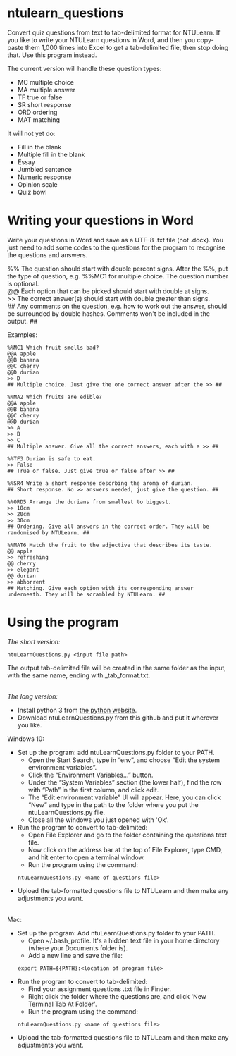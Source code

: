 # ntulearn_questions
Convert quiz questions from text to tab-delimited format for NTULearn.
If you like to write your NTULearn questions in Word, and then you copy-paste them 1,000 times into Excel to get a tab-delimited file, then stop doing that. Use this program instead.

The current version will handle these question types:
- MC multiple choice
- MA multiple answer
- TF true or false
- SR short response
- ORD ordering
- MAT matching

It will not yet do:
- Fill in the blank
- Multiple fill in the blank
- Essay 
- Jumbled sentence
- Numeric response
- Opinion scale
- Quiz bowl


# Writing your questions in Word #

Write your questions in Word and save as a UTF-8 .txt file (not .docx). You just need to add some codes to the questions for the program to recognise the questions and answers.

\%\% The question should start with double percent signs. After the %%, put the type of question, e.g. %%MC1 for multiple choice. The question number is optional.  
\@\@ Each option that can be picked should start with double at signs.  
\>\> The correct answer(s) should start with double greater than signs.  
\#\# Any comments on the question, e.g. how to work out the answer, should be surrounded by double hashes. Comments won't be included in the output. ##

Examples:

```
%%MC1 Which fruit smells bad?
@@A apple
@@B banana
@@C cherry
@@D durian
>> D
## Multiple choice. Just give the one correct answer after the >> ##

%%MA2 Which fruits are edible?
@@A apple
@@B banana
@@C cherry
@@D durian
>> A
>> B
>> C
## Multiple answer. Give all the correct answers, each with a >> ##

%%TF3 Durian is safe to eat.
>> False
## True or false. Just give true or false after >> ##

%%SR4 Write a short response descrbing the aroma of durian.
## Short response. No >> answers needed, just give the question. ##

%%ORD5 Arrange the durians from smallest to biggest.
>> 10cm
>> 20cm
>> 30cm
## Ordering. Give all answers in the correct order. They will be randomised by NTULearn. ##

%%MAT6 Match the fruit to the adjective that describes its taste.
@@ apple
>> refreshing
@@ cherry
>> elegant
@@ durian
>> abhorrent
## Matching. Give each option with its corresponding answer underneath. They will be scrambled by NTULearn. ##
```


# Using the program #

_The short version:_

```ntuLearnQuestions.py <input file path>```

The output tab-delimited file will be created in the same folder as the input, with the same name, ending with \_tab_format.txt.  
<br/>

_The long version:_

- Install python 3 from [the python website](https://www.python.org/downloads/).
- Download ntuLearnQuestions.py from this github and put it wherever you like.

Windows 10:
- Set up the program: add ntuLearnQuestions.py folder to your PATH.
  - Open the Start Search, type in “env”, and choose “Edit the system environment variables”.
  - Click the “Environment Variables…” button.
  - Under the “System Variables” section (the lower half), find the row with “Path” in the first column, and click edit.
  - The “Edit environment variable” UI will appear. Here, you can click “New” and type in the path to the folder where you put the ntuLearnQuestions.py file.
  - Close all the windows you just opened with 'Ok'.
- Run the program to convert to tab-delimited:
  - Open File Explorer and go to the folder containing the questions text file.
  - Now click on the address bar at the top of File Explorer, type CMD, and hit enter to open a terminal window.
  - Run the program using the command:
  ```
  ntuLearnQuestions.py <name of questions file>
  ```
- Upload the tab-formatted questions file to NTULearn and then make any adjustments you want.

<br/>
Mac:

- Set up the program: Add ntuLearnQuestions.py folder to your PATH.
  - Open ~/.bash_profile. It's a hidden text file in your home directory (where your Documents folder is).
  - Add a new line and save the file:
  ```
  export PATH=${PATH}:<location of program file>
  ```
- Run the program to convert to tab-delimited:
  - Find your assignment questions .txt file in Finder.
  - Right click the folder where the questions are, and click 'New Terminal Tab At Folder'.
  - Run the program using the command:
  ```
  ntuLearnQuestions.py <name of questions file>
  ```
- Upload the tab-formatted questions file to NTULearn and then make any adjustments you want.
